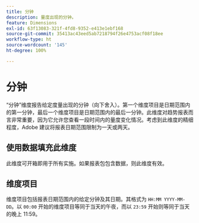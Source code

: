 ```yaml
---
title: 分钟
description: 量度出现的分钟。
feature: Dimensions
exl-id: 63f13083-321f-4fd8-9352-e413e1ebf168
source-git-commit: 35413ac43eed5ab7218794f26e4753acf08f18ee
workflow-type: ht
source-wordcount: '145'
ht-degree: 100%

---
```


# 分钟

“分钟”维度报告给定度量出现的分钟（向下舍入）。第一个维度项目是日期范围内的第一分钟，最后一个维度项目是日期范围内的最后一分钟。此维度对趋势报表而言非常重要，因为它允许您查看一段时间内的量度变化情况。考虑到此维度的精细程度，Adobe 建议将报表日期范围限制为一天或两天。

## 使用数据填充此维度

此维度可开箱即用于所有实施。如果报表包包含数据，则此维度有效。

## 维度项目

维度项目包括报表日期范围内的给定分钟及其日期。其格式为 `HH:MM YYYY-MM-DD`。以 `00:00` 开始的维度项目等同于当天的午夜，而以 `23:59` 开始则等同于当天的晚上 11:59。
